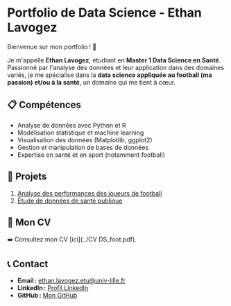 # Portfolio de Data Science - Ethan Lavogez

Bienvenue sur mon portfolio ! 🎉

Je m'appelle **Ethan Lavogez**, étudiant en **Master 1 Data Science en Santé**. Passionné par l'analyse des données et leur application dans des domaines variés, je me spécialise dans la **data science appliquée au football (ma passion) et/ou à la santé**, un domaine qui me tient à cœur.

## 📋 Compétences
- Analyse de données avec Python et R
- Modélisation statistique et machine learning
- Visualisation des données (Matplotlib, ggplot2)
- Gestion et manipulation de bases de données
- Expertise en santé et en sport (notamment football)

## 📂 Projets
1. [Analyse des performances des joueurs de football](./projets/projet1/README.md)
2. [Étude de données de santé publique](./projets/projet2/README.md)

## 📄 Mon CV
➡️ Consultez mon CV [ici](../CV DS_foot.pdf).

## 📞 Contact
- **Email :** ethan.lavogez.etu@univ-lille.fr
- **LinkedIn :** [Profil LinkedIn](www.linkedin.com/in/ethan-lavogez-b85a59291)
- **GitHub :** [Mon GitHub]([https://github.com/ethanlavogez])
